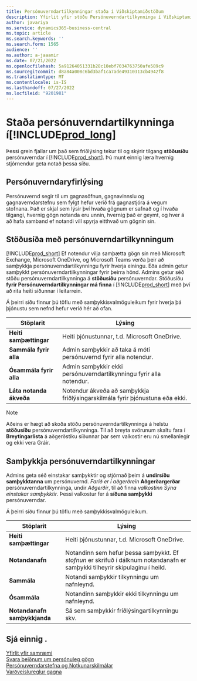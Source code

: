 ```yaml
---
title: Persónuverndartilkynningar staða í Viðskiptamiðstöðum
description: Yfirlit yfir stöðu Persónuverndartilkynninga í Viðskiptamiðstöðum
author: javariya
ms.service: dynamics365-business-central
ms.topic: article
ms.search.keywords: ''
ms.search.form: 1565
audience: ''
ms.author: a-jaaamir
ms.date: 07/21/2022
ms.openlocfilehash: 5a91264051331b28c10ebf7034763750afe589c9
ms.sourcegitcommit: d8a84a008c6bd3baf1ca7ade49310313cb4942f8
ms.translationtype: MT
ms.contentlocale: is-IS
ms.lasthandoff: 07/27/2022
ms.locfileid: "9201981"
---
```

# <a name="privacy-notices-status-in-prod_long"></a>Staða persónuverndartilkynninga í[!INCLUDE[prod_long](includes/prod_long.md)]

Þessi grein fjallar um það sem friðlýsing tekur til og skýrir tilgang **stöðusíðu** persónuverndar í [!INCLUDE[prod_short](includes/prod_short.md)]. Þú munt einnig læra hvernig stjórnendur geta notað þessa síðu.

## <a name="privacy-notice"></a>Persónuverndaryfirlýsing

Persónuvernd segir til um gagnasöfnun, gagnavinnslu og gagnaverndarstefnu sem fylgt hefur verið frá gagnastjóra á vegum stofnana. Það er skjal sem lýsir því hvaða gögnum er safnað og í hvaða tilgangi, hvernig gögn notanda eru unnin, hvernig það er geymt, og hver á að hafa samband ef notandi vill spyrja eitthvað um gögnin sín. 

## <a name="privacy-notices-status-page"></a>Stöðusíða með persónuverndartilkynningum

[!INCLUDE[prod_short](includes/prod_short.md)] Ef notendur vilja samþætta gögn sín með Microsoft Exchange, Microsoft OneDrive, og Microsoft Teams verða þeir að samþykkja persónuverndartilkynningu fyrir hverja einingu. Eða admin getur samþykkt persónuverndartilkynningar fyrir þeirra hönd. Admins getur séð stöðu persónuverndartilkynninga á **stöðusíðu** persónuverndar. Stöðusíðu **fyrir Persónuverndartilkynningar má finna** í [!INCLUDE[prod_short](includes/prod_short.md)] með því að rita heiti síðunnar í leitarrein.  

Á þeirri síðu finnur þú töflu með samþykkisvalmöguleikum fyrir hverja þá þjónustu sem nefnd hefur verið hér að ofan. 

| Stöplarit | Lýsing |
| ----------- | ----------- | 
| **Heiti samþættingar** | Heiti þjónustunnar, t.d. Microsoft OneDrive. |
| **Sammála fyrir alla** | Admin samþykkir að taka á móti persónuvernd fyrir alla notendur. |
| **Ósammála fyrir alla** | Admin samþykkir ekki persónuverndartilkynningu fyrir alla notendur. |
| **Láta notanda ákveða** | Notendur ákveða að samþykkja friðlýsingarskilmála fyrir þjónustuna eða ekki. |

> [!NOTE]
> Aðeins er hægt að skoða stöðu persónuverndartilkynninga á helstu **stöðusíðu** persónuverndartilkynninga. Til að breyta svörunum skaltu fara í **Breytingarlista** á aðgerðstiku síðunnar þar sem valkostir eru nú smellanlegir og ekki vera Gráir.

## <a name="privacy-notice-approvals"></a>Samþykkja persónuverndartilkynningar

Admins geta séð einstakar samþykktir og stjórnað þeim á **undirsíðu samþykktanna** um persónuvernd. *Farið er í aðgerðrein* **Aðgerðargerðar** persónuverndartilkynninga, undir *Aðgerðir*, til að finna *valkostinn Sýna einstakar samþykktir*. Þessi valkostur fer á **síðuna samþykki** persónuverndar.<br>

Á þeirri síðu finnur þú töflu með samþykkisvalmöguleikum. 

| Stöplarit | Lýsing |
| ----------- | ----------- | 
| **Heiti samþættingar** | Heiti þjónustunnar, t.d. Microsoft OneDrive. |
| **Notandanafn** | Notandinn sem hefur þessa samþykkt. Ef *stofnun* er skrifuð í dálknum notandanafn er samþykki tilheyrir skipulaginu í heild. 
| **Sammála** | Notandi samþykkir tilkynningu um nafnleynd. |
| **Ósammála** | Notandinn samþykkir ekki tilkynningu um nafnleynd. |
| **Notandanafn samþykkjanda** | Sá sem samþykkir friðlýsingartilkynningu skv. |

## <a name="see-also"></a>Sjá einnig .

[Yfirlit yfir samræmi](/dynamics365/business-central/compliance/compliance-overview)  
[Svara beiðnum um persónuleg gögn](/dynamics365/business-central/admin-responding-to-requests-about-personal-data)  
[Persónuverndarstefna og Notkunarskilmálar](/dynamics365/business-central/dev-itpro/developer/readiness/readiness-checklist-i-privacypolicy-termsofuse)  
[Varðveislureglur gagna](/dynamics365-release-plan/2020wave2/smb/dynamics365-business-central/define-retention-policies) 
